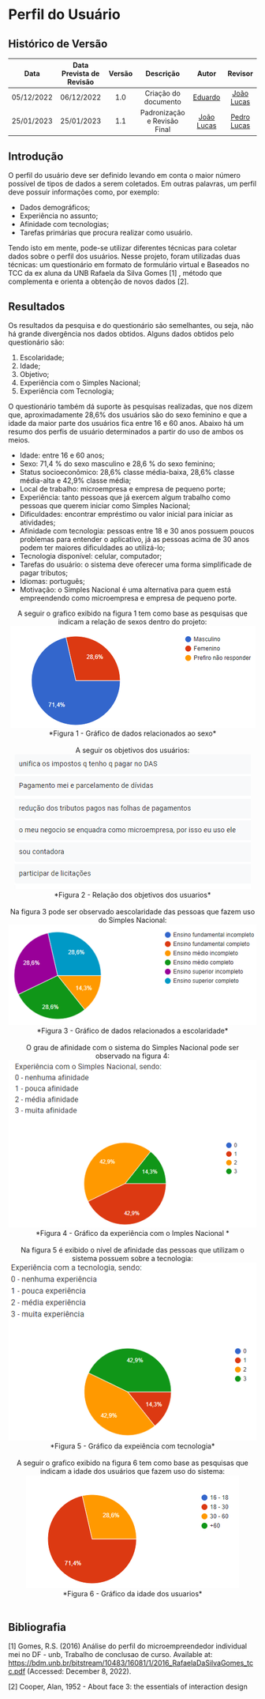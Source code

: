 # Perfil do Usuário

## <a>Histórico de Versão</a>
|    Data    | Data Prevista de Revisão | Versão |          Descrição           |                   Autor                    |                  Revisor                   |
| :--------: | :----------------------: | :----: | :--------------------------: | :----------------------------------------: | :----------------------------------------: |
| 05/12/2022 |        06/12/2022        |  1.0   |     Criação do documento     |   [Eduardo](https://github.com/edudsan)    | [João Lucas](https://github.com/HacKairos) |
| 25/01/2023 |        25/01/2023        |  1.1   | Padronização e Revisão Final | [João Lucas](https://github.com/HacKairos) | [Pedro Lucas](https://github.com/PedroLSF) |


## <a>Introdução</a>

O perfil do usuário deve ser definido levando em conta o maior número possível de tipos de dados a serem coletados. Em outras palavras, um perfil deve possuir informações como, por exemplo:

* Dados demográficos;
* Experiência no assunto;
* Afinidade com tecnologias;
* Tarefas primárias que procura realizar como usuário.

Tendo isto em mente, pode-se utilizar diferentes técnicas para coletar dados sobre o perfil dos usuários. Nesse projeto, foram utilizadas duas técnicas: um questionário em formato de formulário virtual e Baseados no TCC da ex aluna da UNB Rafaela da Silva Gomes [1] , método que complementa e orienta a obtenção de novos dados [2].

## <a>Resultados</a>
Os resultados da pesquisa e do questionário são semelhantes, ou seja, não há grande divergência nos dados obtidos. Alguns dados obtidos pelo questionário são:

1. Escolaridade;
2. Idade;
3. Objetivo;
4. Experiência com o Simples Nacional;
5. Experiência com Tecnologia;

O questionário também dá suporte às pesquisas realizadas, que nos dizem que, aproximadamente 28,6% dos usuários são do sexo feminino e que a idade da maior parte dos usuários fica entre 16 e 60 anos. Abaixo há um resumo dos perfis de usuário determinados a partir do uso de ambos os meios.

* Idade: entre 16 e 60 anos;
* Sexo: 71,4 % do sexo masculino e 28,6 % do sexo feminino;
* Status socioeconômico: 28,6% classe média-baixa, 28,6% classe média-alta e 42,9% classe média;
* Local de trabalho: microempresa e empresa de pequeno porte;
* Experiência: tanto pessoas que já exercem algum trabalho como pessoas que querem iniciar como Simples Nacional;
* Dificuldades: encontrar empréstimo ou valor inicial para iniciar as atividades;
* Afinidade com tecnologia: pessoas entre 18 e 30 anos possuem poucos problemas para entender o aplicativo, já as pessoas acima de 30 anos podem ter maiores dificuldades ao utilizá-lo;
* Tecnologia disponível: celular, computador;
* Tarefas do usuário: o sistema deve oferecer uma forma simplificade de pagar tributos;
* Idiomas: português;
* Motivação: o Simples Nacional é uma alternativa para quem está empreendendo como microempresa e empresa de pequeno porte.

<Center>
A seguir o grafico exibido na figura 1 tem como base as pesquisas que indicam a relação de sexos dentro do projeto:
<br>
<img src='./../../assets/images/Sexo.png'><br>*Figura 1 - Gráfico de dados relacionados ao sexo*</img>
</Center>
<br>
<Center>
A seguir os objetivos dos usuários:
 <br>
<img src='./../../assets/images/Objetivos.png'><br>*Figura 2 - Relação dos objetivos dos usuarios*</img>
</Center>
<br>
<Center>
Na figura 3 pode ser observado aescolaridade das pessoas que fazem uso do Simples Nacional:
<br>
<img src='./../../assets/images/Escolaridade.png'><br>*Figura 3 - Gráfico de dados relacionados a escolaridade*</img>
</Center>
<br>
<Center>
O grau de afinidade com o sistema do Simples Nacional pode ser observado na figura 4:
<br>
<img src='./../../assets/images/ExperienciaSN.png'><br>*Figura 4 - Gráfico da experiência com o Imples Nacional *</img>
</Center>
<br>
<Center>
Na figura 5 é exibido o nível de afinidade das pessoas que utilizam o sistema possuem sobre a tecnologia:
<br>
<img src='./../../assets/images/ExperienciaTI.png'><br>*Figura 5 - Gráfico da expeiência com tecnologia*</img>
</Center>
<br>
<Center>
A seguir o grafico exibido na figura 6 tem como base as pesquisas que indicam a idade dos usuários que fazem uso do sistema:
<br>
<img src='./../../assets/images/Idade.png'><br>*Figura 6 - Gráfico da idade dos usuarios*</img>
</Center>
<br>


## <a>Bibliografia</a>
[1] Gomes, R.S. (2016) Análise do perfil do microempreendedor individual mei no DF - unb, Trabalho de conclusao de curso. Available at: https://bdm.unb.br/bitstream/10483/16081/1/2016_RafaelaDaSilvaGomes_tcc.pdf (Accessed: December 8, 2022). 

[2] Cooper, Alan, 1952 - About face 3: the essentials of interaction design

